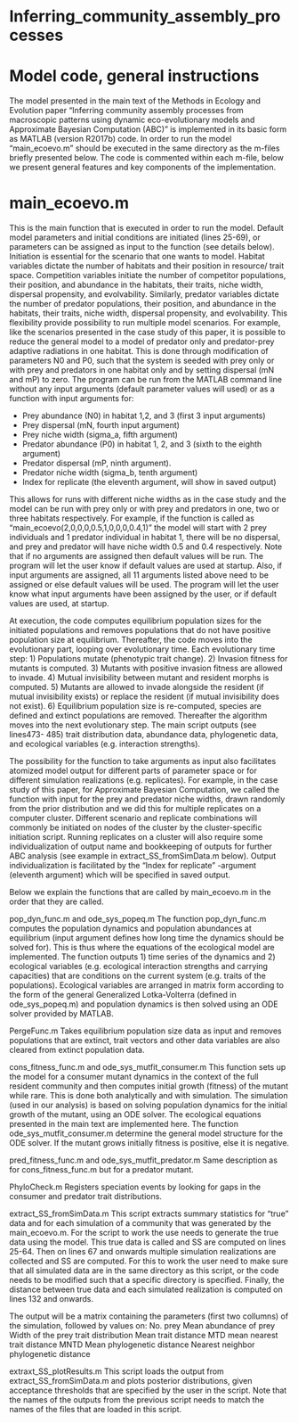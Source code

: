 # Inferring_community_assembly_processes

# Model code, general instructions
The model presented in the main text of the Methods in Ecology and Evolution paper “Inferring community assembly processes from macroscopic patterns using dynamic eco-evolutionary models and Approximate Bayesian Computation (ABC)” is implemented in its basic form as MATLAB (version R2017b) code. In order to run the model “main_ecoevo.m” should be executed in the same directory as the m-files briefly presented below. The code is commented within each m-file, below we present general features and key components of the implementation.

# main_ecoevo.m
This is the main function that is executed in order to run the model. Default model parameters and initial conditions are initiated (lines 25-69), or parameters can be assigned as input to the function (see details below). Initiation is essential for the scenario that one wants to model. Habitat variables dictate the number of habitats and their position in resource/ trait space. Competition variables initiate the number of competitor populations, their position, and abundance in the habitats, their traits, niche width, dispersal propensity, and evolvability. Similarly, predator variables dictate the number of predator populations, their position, and abundance in the habitats, their traits, niche width, dispersal propensity, and evolvability. This flexibility provide possibility to run multiple model scenarios. For example, like the scenarios presented in the case study of this paper, it is possible to reduce the general model to a model of predator only and predator-prey adaptive radiations in one habitat. This is done through modification of parameters N0 and P0, such that the system is seeded with prey only or with prey and predators in one habitat only and by setting dispersal (mN and mP) to zero. The program can be run from the MATLAB command line without any input arguments (default parameter values will used) or as a function with input arguments for: 

-  Prey abundance (N0) in habitat 1,2, and 3 (first 3 input arguments)
- Prey dispersal (mN, fourth input argument)
- Prey niche width (sigma_a, fifth argument)
- Predator abundance (P0) in habitat 1, 2, and 3 (sixth to the eighth argument)
- Predator dispersal (mP, ninth argument). 
- Predator niche width (sigma_b, tenth argument)
- Index for replicate (the eleventh argument, will show in saved output)

This allows for runs with different niche widths as in the case study and the model can be run with prey only or with prey and predators in one, two or three habitats respectively. For example, if the function is called as “main_ecoevo(2,0,0,0,0.5,1,0,0,0,0.4,1)” the model will start with 2 prey individuals and 1 predator individual in habitat 1, there will be no dispersal, and prey and predator will have niche width 0.5 and 0.4 respectively. Note that if no arguments are assigned then default values will be run. The program will let the user know if default values are used at startup. Also, if input arguments are assigned, all 11 arguments listed above need to be assigned or else default values will be used. The program will let the user know what input arguments have been assigned by the user, or if default values are used, at startup. 

At execution, the code computes equilibrium population sizes for the initiated populations and removes populations that do not have positive population size at equilibrium. Thereafter, the code moves into the evolutionary part, looping over evolutionary time. Each evolutionary time step: 1) Populations mutate (phenotypic trait change). 2) Invasion fitness for mutants is computed. 3) Mutants with positive invasion fitness are allowed to invade. 4) Mutual invisibility between mutant and resident morphs is computed. 5) Mutants are allowed to invade alongside the resident (if mutual invisibility exists) or replace the resident (if mutual invisibility does not exist). 6) Equilibrium population size is re-computed, species are defined and extinct populations are removed. Thereafter the algorithm moves into the next evolutionary step. The main script outputs (see lines473- 485) trait distribution data, abundance data, phylogenetic data, and ecological variables (e.g. interaction strengths).

The possibility for the function to take arguments as input also facilitates atomized model output for different parts of parameter space or for different simulation realizations (e.g. replicates). For example, in the case study of this paper, for Approximate Bayesian Computation, we called the function with input for the prey and predator niche widths, drawn randomly from the prior distribution and we did this for multiple replicates on a computer cluster. Different scenario and replicate combinations will commonly be initiated on nodes of the cluster by the cluster-specific initiation script. Running replicates on a cluster will also require some individualization of output name and bookkeeping of outputs for further ABC analysis (see example in extract_SS_fromSimData.m below). Output individualization is facilitated by the “Index for replicate” -argument (eleventh argument) which will be specified in saved output.      

Below we explain the functions that are called by main_ecoevo.m in the order that they are called. 

pop_dyn_func.m and ode_sys_popeq.m
The function  pop_dyn_func.m computes the population dynamics and population abundances at equilibrium (input argument defines how long time the dynamics should be solved for). This is thus where the equations of the ecological model are implemented. The function outputs 1) time series of the dynamics and 2) ecological variables (e.g. ecological interaction strengths and carrying capacities) that are conditions on the current system (e.g. traits of the populations). Ecological variables are arranged in matrix form according to the form of the general Generalized Lotka-Volterra (defined in ode_sys_popeq.m) and population dynamics is then solved using an ODE solver provided by MATLAB. 

PergeFunc.m
Takes equilibrium population size data as input and removes populations that are extinct, trait vectors and other data variables are also cleared from extinct population data. 

cons_fitness_func.m and ode_sys_mutfit_consumer.m
This function sets up the model for a consumer mutant dynamics in the context of the full resident community and then computes initial growth (fitness) of the mutant while rare. This is done both analytically and with simulation. The simulation (used in our analysis) is based on solving population dynamics for the initial growth of the mutant, using an ODE solver. The ecological equations presented in the main text are implemented here. The function ode_sys_mutfit_consumer.m determine the general model structure for the ODE solver.  If the mutant grows initially fitness is positive, else it is negative.

pred_fitness_func.m and ode_sys_mutfit_predator.m
Same description as for cons_fitness_func.m but for a predator mutant. 

PhyloCheck.m
Registers speciation events by looking for gaps in the consumer and predator trait distributions.

extract_SS_fromSimData.m
This script extracts summary statistics for “true” data and for each simulation of a community that was generated by the main_ecoevo.m. For the script to work the use needs to generate the true data using the model. This true data is called and SS are computed on lines 25-64. Then on lines 67 and onwards multiple simulation realizations are collected and SS are computed. For this to work the user need to make sure that all simulated data are in the same directory as this script, or the code needs to be modified such that a specific directory is specified. Finally, the distance between true data and each simulated realization is computed on lines 132 and onwards. 

The output will be a matrix containing the parameters (first two collumns) of the simulation, followed by values on: 
No. prey
Mean abundance of prey
Width of the prey trait distribution
Mean trait distance MTD
mean nearest trait distance MNTD
Mean phylogenetic distance
Nearest neighbor phylogenetic distance  

extraxt_SS_plotResults.m
This script loads the output from extract_SS_fromSimData.m and plots posterior distributions, given acceptance thresholds that are specified by the user in the script. Note that the names of the outputs from the previous script needs to match the names of the files that are loaded in this script.   
